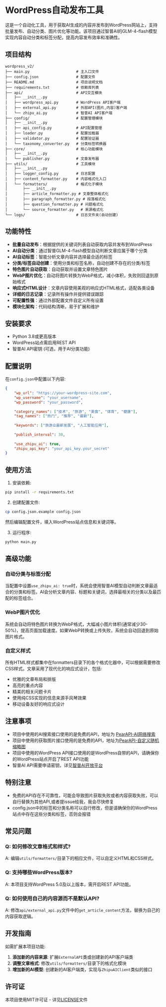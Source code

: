 # WordPress自动发布工具

这是一个自动化工具，用于获取AI生成的内容并发布到WordPress网站上，支持批量发布、自动分类、图片优化等功能。该项目通过智普AI的GLM-4-flash模型实现内容自动分类和标签分配，提高内容发布效率和准确性。

## 项目结构

```
wordpress_v2/
├── main.py                     # 主入口文件
├── config.json                 # 配置文件
├── README.md                   # 项目说明文档
├── requirements.txt            # 依赖库列表
├── api/                        # API交互模块
│   ├── __init__.py
│   ├── wordpress_api.py        # WordPress API客户端
│   ├── external_api.py         # 外部API(图片,内容)客户端
│   └── zhipu_ai.py             # 智普AI API客户端
├── config/                     # 配置管理模块
│   ├── __init__.py
│   ├── api_config.py           # API配置管理
│   ├── loader.py               # 配置加载器
│   ├── validator.py            # 配置验证器
│   └── taxonomy_converter.py   # 分类标签转换器
├── core/                       # 核心功能模块
│   ├── __init__.py
│   └── publisher.py            # 文章发布器
├── utils/                      # 工具模块
│   ├── __init__.py
│   ├── logger_config.py        # 日志配置
│   ├── content_formatter.py    # 内容格式化入口
│   └── formatters/             # 格式化子模块
│       ├── __init__.py
│       ├── article_formatter.py # 文章整体格式化
│       ├── paragraph_formatter.py # 段落格式化
│       ├── question_formatter.py # 问题格式化
│       └── source_formatter.py   # 来源格式化
└── logs/                       # 日志文件夹(自动创建)
```

## 功能特性

- **批量自动发布**：根据提供的关键词列表自动获取内容并发布到WordPress
- **AI自动分类**：通过智普GLM-4-flash模型自动判断文章应属于哪个分类
- **AI自动标签**：智能分析文章内容并选择最合适的标签
- **分类/标签自动创建**：使用分类和标签名称，自动创建不存在的分类/标签
- **特色图片自动获取**：自动获取并设置文章特色图片
- **WebP图片优化**：自动将图片转换为WebP格式，减小体积，失败则回退到原始格式
- **响应式HTML设计**：文章内容使用美观的响应式HTML格式，适配各类设备
- **详细的日志记录**：记录所有操作并提供错误跟踪
- **可配置性强**：通过外部配置文件自定义所有设置
- **模块化架构**：代码结构清晰，易于扩展和维护

## 安装要求

- Python 3.8或更高版本
- WordPress站点需启用REST API
- 智普AI API密钥 (可选，用于AI分类功能)

## 配置说明

在`config.json`中配置以下内容:

```json
{
    "wp_url": "https://your-wordpress-site.com",
    "wp_username": "your_username",
    "wp_password": "your_password",
    
    "category_names": ["技术", "旅游", "美食", "体育", "健康"],
    "tag_names": ["热门", "推荐", "最新"],
    
    "keywords": ["旅游业最新发展", "人工智能应用"],
    
    "publish_interval": 30,
    
    "use_zhipu_ai": true,
    "zhipu_api_key": "your_api_key.your_secret"
}
```

## 使用方法

1. 安装依赖:
```bash
pip install -r requirements.txt
```

2. 创建配置文件:
```bash
cp config.json.example config.json
```
然后编辑配置文件，填入WordPress站点信息和关键词等。

3. 运行程序:
```bash
python main.py
```

## 高级功能

### 自动分类与标签分配

当配置中设置`use_zhipu_ai: true`时，系统会使用智普AI模型自动判断文章最适合的分类和标签。AI会分析文章内容、标题和关键词，选择最相关的分类以及最匹配的标签组合。

### WebP图片优化

系统会自动将特色图片转换为WebP格式，大幅减小图片体积(通常减少30-50%)，提高页面加载速度。如果WebP转换或上传失败，系统会自动回退到原始图片格式。

### 自定义样式

所有HTML样式都集中在formatters目录下的各个格式化器中，可以根据需要修改CSS样式。文章采用了现代化的响应式设计，包括:

- 优雅的文章布局和排版
- 高亮的重点内容
- 精美的相关问题卡片
- 使用纯CSS实现的信息来源手风琴效果
- 移动设备友好的响应式设计

## 注意事项
- 项目中使用的AI搜索接口使用的是免费的API，地址为 [PearAPI-AI网络搜索](https://api.pearktrue.cn/info/362)
- 项目中使用的获取图片接口使用的是免费的API，地址为[PearAPI-自定义随机缩略图](https://api.pearktrue.cn/info/326)
- 项目中使用的WordPress API接口使用的是WordPress自带的API，请确保你的WordPress站点开启了REST API功能
- 智普AI API需要申请密钥，详见[智普AI开放平台](https://open.bigmodel.cn/)

## 特别注意
- 免费的API存在不可靠性，可能会导致图片获取失败或者内容获取失败，可以自行替换为其他API,或者提issue给我，我会尽快修复
- config.json中的标签和分类名称可以自行修改，但是请确保你的WordPress站点中存在这些分类和标签，否则会报错

## 常见问题

### Q: 如何修改文章格式和样式?
A: 编辑`utils/formatters/`目录下的相应文件，可以自定义HTML和CSS样式。

### Q: 支持哪些WordPress版本?
A: 本项目支持WordPress 5.0及以上版本，需开启REST API功能。

### Q: 如何使用自己的内容源而不是默认API?
A: 修改`api/external_api.py`文件中的`get_article_content`方法，替换为自己的内容获取逻辑。

## 开发指南

如需扩展本项目功能:

1. **添加新的内容来源**: 扩展`ExternalAPI`类或创建新的API客户端类
2. **调整文章格式**: 修改`utils/formatters/`目录下的格式化模块
3. **增加新的AI模型**: 创建新的AI客户端类，实现与`ZhipuAIClient`类似的接口

## 许可证

本项目使用MIT许可证 - 详见[LICENSE](https://github.com/Adoubf/AutoPressAI/blob/v1.0/LICENSE)文件
